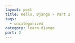 ```yaml
---
layout: post
title: Hello, Django - Part 2
tags:
  - uncategorized
category: learn-django
part: 2
---
```

